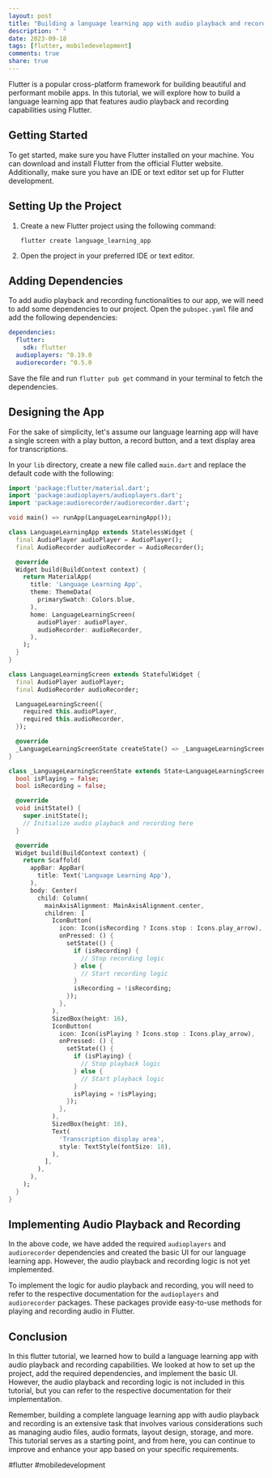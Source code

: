 ```yaml
---
layout: post
title: "Building a language learning app with audio playback and recording in Flutter"
description: " "
date: 2023-09-18
tags: [flutter, mobiledevelopment]
comments: true
share: true
---
```


Flutter is a popular cross-platform framework for building beautiful and performant mobile apps. In this tutorial, we will explore how to build a language learning app that features audio playback and recording capabilities using Flutter.

## Getting Started

To get started, make sure you have Flutter installed on your machine. You can download and install Flutter from the official Flutter website. Additionally, make sure you have an IDE or text editor set up for Flutter development.

## Setting Up the Project

1. Create a new Flutter project using the following command:
   ```shell
   flutter create language_learning_app
   ```
   
2. Open the project in your preferred IDE or text editor.

## Adding Dependencies

To add audio playback and recording functionalities to our app, we will need to add some dependencies to our project. Open the `pubspec.yaml` file and add the following dependencies:

```yaml
dependencies:
  flutter:
    sdk: flutter
  audioplayers: ^0.19.0
  audiorecorder: ^0.5.0
```

Save the file and run `flutter pub get` command in your terminal to fetch the dependencies.

## Designing the App

For the sake of simplicity, let's assume our language learning app will have a single screen with a play button, a record button, and a text display area for transcriptions.

In your `lib` directory, create a new file called `main.dart` and replace the default code with the following:

```dart
import 'package:flutter/material.dart';
import 'package:audioplayers/audioplayers.dart';
import 'package:audiorecorder/audiorecorder.dart';

void main() => runApp(LanguageLearningApp());

class LanguageLearningApp extends StatelessWidget {
  final AudioPlayer audioPlayer = AudioPlayer();
  final AudioRecorder audioRecorder = AudioRecorder();

  @override
  Widget build(BuildContext context) {
    return MaterialApp(
      title: 'Language Learning App',
      theme: ThemeData(
        primarySwatch: Colors.blue,
      ),
      home: LanguageLearningScreen(
        audioPlayer: audioPlayer,
        audioRecorder: audioRecorder,
      ),
    );
  }
}

class LanguageLearningScreen extends StatefulWidget {
  final AudioPlayer audioPlayer;
  final AudioRecorder audioRecorder;

  LanguageLearningScreen({
    required this.audioPlayer,
    required this.audioRecorder,
  });

  @override
  _LanguageLearningScreenState createState() => _LanguageLearningScreenState();
}

class _LanguageLearningScreenState extends State<LanguageLearningScreen> {
  bool isPlaying = false;
  bool isRecording = false;

  @override
  void initState() {
    super.initState();
    // Initialize audio playback and recording here
  }

  @override
  Widget build(BuildContext context) {
    return Scaffold(
      appBar: AppBar(
        title: Text('Language Learning App'),
      ),
      body: Center(
        child: Column(
          mainAxisAlignment: MainAxisAlignment.center,
          children: [
            IconButton(
              icon: Icon(isRecording ? Icons.stop : Icons.play_arrow),
              onPressed: () {
                setState(() {
                  if (isRecording) {
                    // Stop recording logic
                  } else {
                    // Start recording logic
                  }
                  isRecording = !isRecording;
                });
              },
            ),
            SizedBox(height: 16),
            IconButton(
              icon: Icon(isPlaying ? Icons.stop : Icons.play_arrow),
              onPressed: () {
                setState(() {
                  if (isPlaying) {
                    // Stop playback logic
                  } else {
                    // Start playback logic
                  }
                  isPlaying = !isPlaying;
                });
              },
            ),
            SizedBox(height: 16),
            Text(
              'Transcription display area',
              style: TextStyle(fontSize: 18),
            ),
          ],
        ),
      ),
    );
  }
}
```

## Implementing Audio Playback and Recording

In the above code, we have added the required `audioplayers` and `audiorecorder` dependencies and created the basic UI for our language learning app. However, the audio playback and recording logic is not yet implemented.

To implement the logic for audio playback and recording, you will need to refer to the respective documentation for the `audioplayers` and `audiorecorder` packages. These packages provide easy-to-use methods for playing and recording audio in Flutter.

## Conclusion

In this flutter tutorial, we learned how to build a language learning app with audio playback and recording capabilities. We looked at how to set up the project, add the required dependencies, and implement the basic UI. However, the audio playback and recording logic is not included in this tutorial, but you can refer to the respective documentation for their implementation.

Remember, building a complete language learning app with audio playback and recording is an extensive task that involves various considerations such as managing audio files, audio formats, layout design, storage, and more. This tutorial serves as a starting point, and from here, you can continue to improve and enhance your app based on your specific requirements.

#flutter #mobiledevelopment
